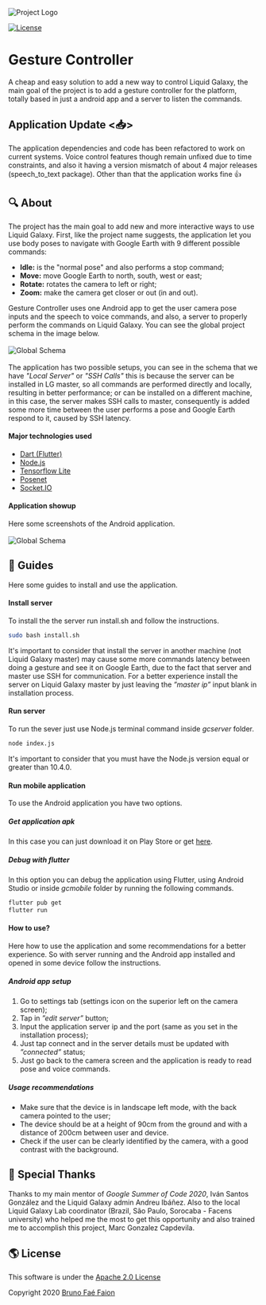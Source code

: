 ![Project Logo](/doc/logo.png)


[![License](https://img.shields.io/github/license/LiquidGalaxyLAB/Presentation-Tool.svg)](https://opensource.org/licenses/Apache-2.0)
# Gesture Controller
A cheap and easy solution to add a new way to control Liquid Galaxy, the main goal of the project is to add a gesture controller for the platform, totally based in just a android app and a server to listen the commands.

## Application Update <📥>
The application dependencies and code has been refactored to work on current systems. 
Voice control features though remain unfixed due to time constraints, and also it having a version mismatch of about 4 major releases (speech_to_text package).
Other than that the application works fine 👍 
## :mag: About
The project has the main goal to add new and more interactive ways to use Liquid Galaxy. First, like the project name suggests, the application let you use body poses to navigate with Google Earth with 9 different possible commands:
- **Idle:** is the "normal pose" and also performs a stop command;
- **Move:** move Google Earth to north, south, west or east;
- **Rotate:** rotates the camera to left or right;
- **Zoom:** make the camera get closer or out (in and out).

Gesture Controller uses one Android app to get the user camera pose inputs and the speech to voice commands, and also, a server to properly perform the commands on Liquid Galaxy. You can see the global project schema in the image below.
<br />
<br />
![Global Schema](/doc/global_schema.png)
<br />
<br />
The application has two possible setups, you can see in the schema that we have _"Local Server"_ or _"SSH Calls"_ this is because the server can be installed in LG master, so all commands are performed directly and locally, resulting in better performance; or can be installed on a different machine, in this case, the server makes SSH calls to master, consequently is added some more time between the user performs a pose and Google Earth respond to it, caused by SSH latency.

#### Major technologies used
- [Dart (Flutter)](https://flutter.dev)
- [Node.js](https://nodejs.org/en/)
- [Tensorflow Lite](https://www.tensorflow.org/lite)
- [Posenet](https://www.tensorflow.org/lite/models/pose_estimation/overview)
- [Socket.IO](https://socket.io)

#### Application showup
Here some screenshots of the Android application.
<br />
<br />
![Global Schema](/doc/app_screenshots.png)

## :book: Guides
Here some guides to install and use the application.
#### Install server
To install the the server run install.sh and follow the instructions.
``` bash
sudo bash install.sh
```
It's important to consider that install the server in another machine (not Liquid Galaxy master) may cause some more commands latency between doing a gesture and see it on Google Earth, due to the fact that server and master use SSH for communication. For a better experience install the server on Liquid Galaxy master by just leaving the _”master ip”_  input blank in installation process.

#### Run server
To run the sever just use Node.js terminal command inside _gcserver_ folder.
```bash
node index.js
```
It's important to consider that you must have the Node.js version equal or greater than 10.4.0.

#### Run mobile application
To use the Android application you have two options.

##### Get application apk
In this case you can just download it on Play Store or get [here](https://drive.google.com/drive/u/0/folders/1fWzFNq7PgQY8xgaQBN_8fVCIN3UipCUP).

##### Debug with flutter
In this option you can debug the application using Flutter, using Android Studio or inside _gcmobile_ folder by running the following commands.
``` bash
flutter pub get
flutter run
```
#### How to use?
Here how to use the application and some recommendations for a better experience. So with server running and the Android app installed and opened in some device follow the instructions.
##### Android app setup
1. Go to settings tab (settings icon on the superior left on the camera screen);
2. Tap in _”edit server”_ button;
3. Input the application server ip and the port (same as you set in the installation process);
4. Just tap connect and in the server details must be updated with _”connected”_ status;
5. Just go back to the camera screen and the application is ready to read pose and voice commands.

##### Usage recommendations
- Make sure that the device is in landscape left mode, with the back camera pointed to the user;
- The device should be at a height of 90cm from the ground and with a distance of 200cm  between user and device.
- Check if the user can be clearly identified by the camera, with a good contrast with the background.


## :beers: Special Thanks
Thanks to my main mentor of _Google Summer of Code 2020_, Iván Santos González and the Liquid Galaxy admin Andreu Ibáñez. Also to the local Liquid Galaxy Lab coordinator (Brazil, São Paulo, Sorocaba - Facens university) who helped me the most to get this opportunity and also trained me to accomplish this project, Marc Gonzalez Capdevila.

## :earth_americas: License
This software is under the [Apache 2.0 License](https://opensource.org/licenses/Apache-2.0)

Copyright 2020 [Bruno Faé Faion](https://www.linkedin.com/in/bruno-faé-faion-b36a03192/)
